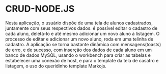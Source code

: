 # CRUD-NODE.JS
Nesta aplicação, o usuário dispõe de uma tela de alunos cadastrados, 
juntamente com seus respectivos dados. é possível editar o cadastro de cada aluno, deletá-lo e até mesmo adicionar um novo aluno à listagem. 
O processo de editar e adicionar um novo aluno, roda em uma telinha de cadastro.
A aplicação se torna bastante dinâmica com mensagens(toasts) de erro, e de sucesso, 
com inserção dos dados de cada aluno em um banco de dados MySQL, usando o workbench para criar as tabelas e estabelecer uma conexão de host,
e para o template da tela de casatro e listagem, o uso do queridinho template Markojs.
